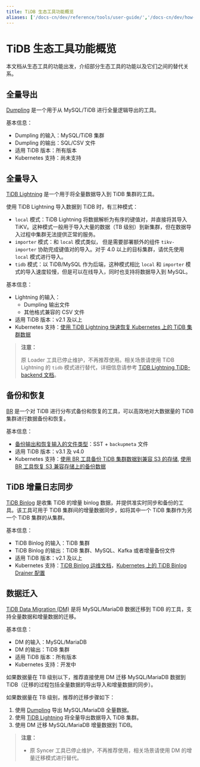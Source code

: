 ```yaml
---
title: TiDB 生态工具功能概览
aliases: ['/docs-cn/dev/reference/tools/user-guide/','/docs-cn/dev/how-to/migrate/from-mysql/', '/docs-cn/dev/how-to/migrate/incrementally-from-mysql/', '/docs-cn/dev/how-to/migrate/overview/', '/docs-cn/dev/reference/tools/use-guide/']
---
```


# TiDB 生态工具功能概览

本文档从生态工具的功能出发，介绍部分生态工具的功能以及它们之间的替代关系。

## 全量导出

[Dumpling](/dumpling-overview.md) 是一个用于从 MySQL/TiDB 进行全量逻辑导出的工具。

基本信息：

- Dumpling 的输入：MySQL/TiDB 集群
- Dumpling 的输出：SQL/CSV 文件
- 适用 TiDB 版本：所有版本
- Kubernetes 支持：尚未支持

## 全量导入

[TiDB Lightning](/tidb-lightning/tidb-lightning-overview.md) 是一个用于将全量数据导入到 TiDB 集群的工具。

使用 TiDB Lightning 导入数据到 TiDB 时，有三种模式：

- `local` 模式：TiDB Lightning 将数据解析为有序的键值对，并直接将其导入 TiKV。这种模式一般用于导入大量的数据（TB 级别）到新集群，但在数据导入过程中集群无法提供正常的服务。
- `importer` 模式：和 `local` 模式类似， 但是需要部署额外的组件 `tikv-importer` 协助完成键值对的导入。对于 4.0 以上的目标集群，请优先使用 `local` 模式进行导入。
- `tidb` 模式：以 TiDB/MySQL 作为后端，这种模式相比 `local` 和 `importer` 模式的导入速度较慢，但是可以在线导入，同时也支持将数据导入到 MySQL。

基本信息：

- Lightning 的输入：
    - Dumpling 输出文件
    - 其他格式兼容的 CSV 文件
- 适用 TiDB 版本：v2.1 及以上
- Kubernetes 支持：[使用 TiDB Lightning 快速恢复 Kubernetes 上的 TiDB 集群数据](https://docs.pingcap.com/zh/tidb-in-kubernetes/v1.1/restore-data-using-tidb-lightning)

> **注意：**
>
> 原 Loader 工具已停止维护，不再推荐使用。相关场景请使用 TiDB Lightning 的 `tidb` 模式进行替代，详细信息请参考 [TiDB Lightning TiDB-backend 文档](/tidb-lightning/tidb-lightning-backends.md#从-loader-迁移到-tidb-lightning-tidb-backend)。

## 备份和恢复

[BR](/br/backup-and-restore-tool.md) 是一个对 TiDB 进行分布式备份和恢复的工具，可以高效地对大数据量的 TiDB 集群进行数据备份和恢复。

基本信息：

- [备份输出和恢复输入的文件类型](/br/backup-and-restore-tool.md#备份文件类型)：SST + `backupmeta` 文件
- 适用 TiDB 版本：v3.1 及 v4.0
- Kubernetes 支持：[使用 BR 工具备份 TiDB 集群数据到兼容 S3 的存储](https://docs.pingcap.com/zh/tidb-in-kubernetes/v1.1/backup-to-aws-s3-using-br), [使用 BR 工具恢复 S3 兼容存储上的备份数据](https://docs.pingcap.com/zh/tidb-in-kubernetes/v1.1/restore-from-aws-s3-using-br)

## TiDB 增量日志同步

[TiDB Binlog](/tidb-binlog/tidb-binlog-overview.md) 是收集 TiDB 的增量 binlog 数据，并提供准实时同步和备份的工具。该工具可用于 TiDB 集群间的增量数据同步，如将其中一个 TiDB 集群作为另一个 TiDB 集群的从集群。

基本信息：

- TiDB Binlog 的输入：TiDB 集群
- TiDB Binlog 的输出：TiDB 集群、MySQL、Kafka 或者增量备份文件
- 适用 TiDB 版本：v2.1 及以上
- Kubernetes 支持：[TiDB Binlog 运维文档](https://docs.pingcap.com/zh/tidb-in-kubernetes/v1.1/deploy-tidb-binlog)，[Kubernetes 上的 TiDB Binlog Drainer 配置](https://docs.pingcap.com/zh/tidb-in-kubernetes/v1.1/configure-tidb-binlog-drainer)

## 数据迁入

[TiDB Data Migration (DM)](https://docs.pingcap.com/zh/tidb-data-migration/v1.0/overview) 是将 MySQL/MariaDB 数据迁移到 TiDB 的工具，支持全量数据和增量数据的迁移。

基本信息：

- DM 的输入：MySQL/MariaDB
- DM 的输出：TiDB 集群
- 适用 TiDB 版本：所有版本
- Kubernetes 支持：开发中

如果数据量在 TB 级别以下，推荐直接使用 DM 迁移 MySQL/MariaDB 数据到 TiDB（迁移的过程包括全量数据的导出导入和增量数据的同步）。

如果数据量在 TB 级别，推荐的迁移步骤如下：

1. 使用 [Dumpling](/dumpling-overview.md) 导出 MySQL/MariaDB 全量数据。
2. 使用 [TiDB Lightning](/tidb-lightning/tidb-lightning-overview.md) 将全量导出数据导入 TiDB 集群。
3. 使用 DM 迁移 MySQL/MariaDB 增量数据到 TiDB。

> **注意：**
>
> - 原 Syncer 工具已停止维护，不再推荐使用，相关场景请使用 DM 的增量迁移模式进行替代。
